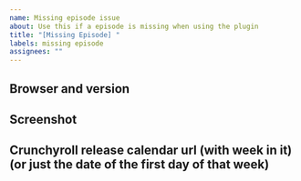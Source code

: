 ```yaml
---
name: Missing episode issue
about: Use this if a episode is missing when using the plugin
title: "[Missing Episode] "
labels: missing episode
assignees: ""
---
```


## Browser and version

## Screenshot

## Crunchyroll release calendar url (with week in it) (or just the date of the first day of that week)
